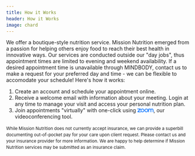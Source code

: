 ```yaml
---
title: How it Works
header: How it Works
image: chard
---
```

We offer a boutique-style nutrition service. Mission Nutrition emerged from a passion for helping others enjoy food to reach their best health in innovative ways. Our services are conducted outside our "day jobs", thus appointment times are limited to evening and weekend availability. If a desired appointment time is unavailable through MINDBODY, contact us to make a request for your preferred day and time - we can be flexible to accomodate your schedule! Here's how it works:

1. Create an account and schedule your appointment online.
2. Receive a welcome email with information about your meeting. Login at any time to manage your visit and access your personal nutrition plan.
3. Join appointments "virtually" with one-click using [<img src="/images/zoom.png" height="10px">](https://www.zoom.us/join), our videoconferencing tool.

<small>While Mission Nutrition does not currently accept insurance, we can provide a superbill documenting out-of-pocket pay for your care upon client request. Please contact us and your insurance provider for more information. We are happy to help determine if Mission Nutrition services may be submitted as an insurance claim.</small>
